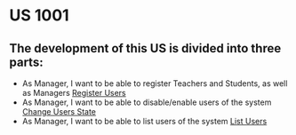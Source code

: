 # US 1001

## The development of this US is divided into three parts: ##

- As Manager, I want to be able to register Teachers and Students, as well as Managers [Register Users](../US_1001/readme-RegisterUsers.md)
- As Manager, I want to be able to disable/enable users of the system [Change Users State](../US_1001/readme-ChangeUsersState.md)
- As Manager, I want to be able to list users of the system [List Users](../US_1001/readme-ListUsers.md)